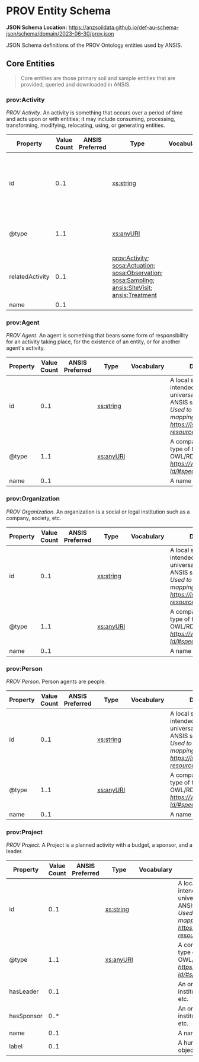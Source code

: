 # PROV Entity Schema
**JSON Schema Location:** https://anzsoildata.github.io/def-au-schema-json/schema/domain/2023-06-30/prov.json

JSON Schema definitions of the PROV Ontology entities used by ANSIS.

## Core Entities

> Core entities are those primary soil and sample entities that are provided, queried and downloaded in ANSIS.

### prov:Activity

*PROV Activity*. An activity is something that occurs over a period of time and acts upon or with entities; it may include consuming, processing, transforming, modifying, relocating, using, or generating entities.

| Property | Value Count | ANSIS Preferred | Type | Vocabulary | Description \[ _Comment_ \] |
| -------- | ----------- | --------------- | ---- | ---------- | ------------------------- |
| id | 0..1 |  | [xs:string](https://www.w3.org/TR/xmlschema-2/#string) |  | A local system identifier (i.e. not intended or gauranteed to be universally unique) for an object in the ANSIS system. \[ _Generated by ANSIS. Used to link data together during mapping and processing. After: https://jsonapi.org/format/#document-resource-object-identification_ \] |
| @type | 1..1 |  | [xs:anyURI](https://www.w3.org/TR/xmlschema-2/#anyURI) |  | A compact URI uniquely identifying the type of the object according to the OWL/RDF domain model. \[ _After: https://www.w3.org/TR/json-ld/#specifying-the-type_ \] |
| relatedActivity | 0..1 |  | [prov:Activity](#provActivity); [sosa:Actuation](./ansis-sosa.md#sosaActuation); [sosa:Observation](./ansis-sosa.md#sosaObservation); [sosa:Sampling](./ansis-sosa.md#sosaSampling); [ansis:SiteVisit](./ansis-entities.md#ansisSiteVisit); [ansis:Treatment](./ansis-entities.md#ansisTreatment) |  | link to an activity related to this context \[ _[ISSUE] ontology has contradictory range/rangeIncludes statements_ \] |
| name | 0..1 |  |  |  | A name for some thing. |


### prov:Agent

*PROV Agent*. An agent is something that bears some form of responsibility for an activity taking place, for the existence of an entity, or for another agent's activity.

| Property | Value Count | ANSIS Preferred | Type | Vocabulary | Description \[ _Comment_ \] |
| -------- | ----------- | --------------- | ---- | ---------- | ------------------------- |
| id | 0..1 |  | [xs:string](https://www.w3.org/TR/xmlschema-2/#string) |  | A local system identifier (i.e. not intended or gauranteed to be universally unique) for an object in the ANSIS system. \[ _Generated by ANSIS. Used to link data together during mapping and processing. After: https://jsonapi.org/format/#document-resource-object-identification_ \] |
| @type | 1..1 |  | [xs:anyURI](https://www.w3.org/TR/xmlschema-2/#anyURI) |  | A compact URI uniquely identifying the type of the object according to the OWL/RDF domain model. \[ _After: https://www.w3.org/TR/json-ld/#specifying-the-type_ \] |
| name | 0..1 |  |  |  | A name for some thing. |


### prov:Organization

*PROV Organization*. An organization is a social or legal institution such as a company, society, etc.

| Property | Value Count | ANSIS Preferred | Type | Vocabulary | Description \[ _Comment_ \] |
| -------- | ----------- | --------------- | ---- | ---------- | ------------------------- |
| id | 0..1 |  | [xs:string](https://www.w3.org/TR/xmlschema-2/#string) |  | A local system identifier (i.e. not intended or gauranteed to be universally unique) for an object in the ANSIS system. \[ _Generated by ANSIS. Used to link data together during mapping and processing. After: https://jsonapi.org/format/#document-resource-object-identification_ \] |
| @type | 1..1 |  | [xs:anyURI](https://www.w3.org/TR/xmlschema-2/#anyURI) |  | A compact URI uniquely identifying the type of the object according to the OWL/RDF domain model. \[ _After: https://www.w3.org/TR/json-ld/#specifying-the-type_ \] |
| name | 0..1 |  |  |  | A name for some thing. |


### prov:Person

*PROV Person*. Person agents are people.

| Property | Value Count | ANSIS Preferred | Type | Vocabulary | Description \[ _Comment_ \] |
| -------- | ----------- | --------------- | ---- | ---------- | ------------------------- |
| id | 0..1 |  | [xs:string](https://www.w3.org/TR/xmlschema-2/#string) |  | A local system identifier (i.e. not intended or gauranteed to be universally unique) for an object in the ANSIS system. \[ _Generated by ANSIS. Used to link data together during mapping and processing. After: https://jsonapi.org/format/#document-resource-object-identification_ \] |
| @type | 1..1 |  | [xs:anyURI](https://www.w3.org/TR/xmlschema-2/#anyURI) |  | A compact URI uniquely identifying the type of the object according to the OWL/RDF domain model. \[ _After: https://www.w3.org/TR/json-ld/#specifying-the-type_ \] |
| name | 0..1 |  |  |  | A name for some thing. |


### prov:Project

*PROV Project*. A Project is a planned activity with a budget, a sponsor, and a leader.

| Property | Value Count | ANSIS Preferred | Type | Vocabulary | Description \[ _Comment_ \] |
| -------- | ----------- | --------------- | ---- | ---------- | ------------------------- |
| id | 0..1 |  | [xs:string](https://www.w3.org/TR/xmlschema-2/#string) |  | A local system identifier (i.e. not intended or gauranteed to be universally unique) for an object in the ANSIS system. \[ _Generated by ANSIS. Used to link data together during mapping and processing. After: https://jsonapi.org/format/#document-resource-object-identification_ \] |
| @type | 1..1 |  | [xs:anyURI](https://www.w3.org/TR/xmlschema-2/#anyURI) |  | A compact URI uniquely identifying the type of the object according to the OWL/RDF domain model. \[ _After: https://www.w3.org/TR/json-ld/#specifying-the-type_ \] |
| hasLeader | 0..1 |  |  |  | An organization is a social or legal institution such as a company, society, etc. |
| hasSponsor | 0..* |  |  |  | An organization is a social or legal institution such as a company, society, etc. |
| name | 0..1 |  |  |  | A name for some thing. |
| label | 0..1 |  |  |  | A human-readable name for the object. |

